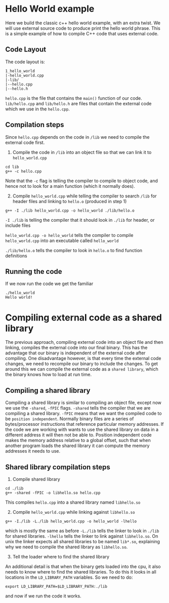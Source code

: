 # Hello World example

Here we build the classic c++ hello world example, with an extra twist.
We will use external source code to produce print the hello world phrase.
This is a simple example of how to compile C++ code that uses external code.

## Code Layout

The code layout is:
```
1_hello_world
|-hello_world.cpp
|-lib/
|--hello.cpp
|--hello.h
```

`hello.cpp` is the file that contains the `main()` function of our code.
`lib/hello.cpp` and `lib/hello.h` are files that contain the external code
which we use in the `hello.cpp`.

## Compilation steps
Since `hello.cpp` depends on the code in `/lib` we need to compile the external
code first.

1. Compile the code in `/lib` into an object file so that we can link it to
`hello_world.cpp`

```
cd lib
g++ -c hello.cpp
```
Note that the `-c` flag is telling the compiler to compile to object code, and
hence not to look for a main function (which it normally does).

2. Compile `hello_world.cpp` while telling the compiler to search `/lib` for header
files and linking to `hello.o` (produced in step 1)

```
g++ -I ./lib hello_world.cpp -o hello_world ./lib/hello.o
```

`-I ./lib` is telling the compiler that it should look in `./lib` for header, or
include files

`hello_world.cpp -o hello_world` tells the compiler to compile `hello_world.cpp`
into an executable called `hello_world`

`./lib/hello.o` tells the compiler to look in `hello.o` to find function definitions

## Running the code

If we now run the code we get the familiar
```
./hello_world
Hello world!
```

# Compiling external code as a shared library
The previous approach, compiling external code into an object file and then linking,
compiles the external code into our final binary.
This has the advantage that our binary is independent of the external code after
compiling.
One disadvantage however, is that every time the external code changes,
we need to recompile our binary to include the changes.
To get around this we can compile the external code as a `shared library`,
which the binary knows how to load at run time.

## Compiling a shared library
Compiling a shared library is similar to compiling an object file, except now
we use the `-shared`, `-fPIC` flags.
`-shared` tells the compiler that we are compiling a shared library.
`-fPIC` means that we want the compiled code to be `position independent`. Normally
binary files are a series of bytes/processor instructions that reference particular
memory addresses. If the code we are working with wants to use the shared library
on data in a different address it will then not be able to. Position independent
code makes the memory address relative to a global offset, such that when another
program loads the shared library it can compute the memory addresses it needs to use.

## Shared library compilation steps
1. Compile shared library
```
cd ./lib
g++ -shared -fPIC -o libhello.so hello.cpp
```
This compiles `hello.cpp` into a shared library named `libhello.so`

2. Compile `hello_world.cpp` while linking against `libhello.so`
```
g++ -I./lib -L./lib hello_world.cpp -o hello_world -lhello
```
which is mostly the same as before
`-L./lib` tells the linker to look in `./lib` for shared libraries.
`-lhello` tells the linker to link against `libhello.so`. On unix the linker
expects all shared libraries to be named `lib*.so`, explaining why we need to compile
the shared library as `libhello.so`.

3. Tell the loader where to find the shared library

An additional detail is that when the binary gets loaded into the cpu,
it also needs to know where to find the shared libraries. To do this it looks
in all locations in the `LD_LIBRARY_PATH` variables. So we need to do:
```
export LD_LIBRARY_PATH=$LD_LIBRARY_PATH:./lib
```

and now if we run the code it works.
